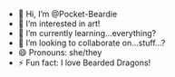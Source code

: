 - 👋 Hi, I’m @Pocket-Beardie
- 👀 I’m interested in art! 
- 🌱 I’m currently learning...everything?
- 💞️ I’m looking to collaborate on...stuff...?
- 😄 Pronouns: she/they
- ⚡ Fun fact: I love Bearded Dragons!

<!---
Pocket-Beardie/Pocket-Beardie is a ✨ special ✨ repository because its `README.md` (this file) appears on your GitHub profile.
You can click the Preview link to take a look at your changes.
--->
